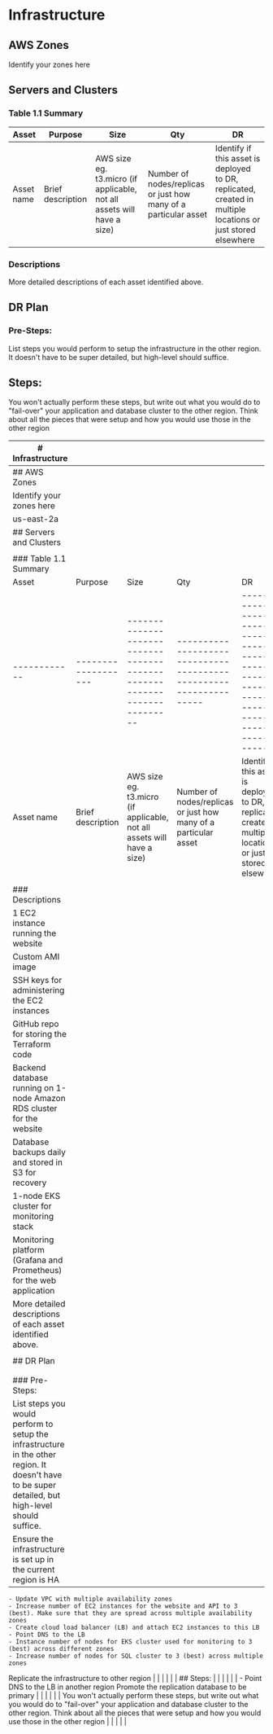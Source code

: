 # Infrastructure

## AWS Zones
Identify your zones here

## Servers and Clusters

### Table 1.1 Summary
| Asset      | Purpose           | Size                                                                   | Qty                                                             | DR                                                                                                           |
|------------|-------------------|------------------------------------------------------------------------|-----------------------------------------------------------------|--------------------------------------------------------------------------------------------------------------|
| Asset name | Brief description | AWS size eg. t3.micro (if applicable, not all assets will have a size) | Number of nodes/replicas or just how many of a particular asset | Identify if this asset is deployed to DR, replicated, created in multiple locations or just stored elsewhere |

### Descriptions
More detailed descriptions of each asset identified above.

## DR Plan
### Pre-Steps:
List steps you would perform to setup the infrastructure in the other region. It doesn't have to be super detailed, but high-level should suffice.

## Steps:
You won't actually perform these steps, but write out what you would do to "fail-over" your application and database cluster to the other region. Think about all the pieces that were setup and how you would use those in the other region


| # Infrastructure                                                                                                                                                                                                                                                                                                                                                                                                                                                                                                                                                                        |                     |                                                                          |                                                                   |                                                                                                                |
|-----------------------------------------------------------------------------------------------------------------------------------------------------------------------------------------------------------------------------------------------------------------------------------------------------------------------------------------------------------------------------------------------------------------------------------------------------------------------------------------------------------------------------------------------------------------------------------------|---------------------|--------------------------------------------------------------------------|-------------------------------------------------------------------|----------------------------------------------------------------------------------------------------------------|
| ## AWS Zones                                                                                                                                                                                                                                                                                                                                                                                                                                                                                                                                                                            |                     |                                                                          |                                                                   |                                                                                                                |
| Identify your zones here                                                                                                                                                                                                                                                                                                                                                                                                                                                                                                                                                                |                     |                                                                          |                                                                   |                                                                                                                |
| us-east-2a                                                                                                                                                                                                                                                                                                                                                                                                                                                                                                                                                                              |                     |                                                                          |                                                                   |                                                                                                                |
| ## Servers and Clusters                                                                                                                                                                                                                                                                                                                                                                                                                                                                                                                                                                 |                     |                                                                          |                                                                   |                                                                                                                |
|                                                                                                                                                                                                                                                                                                                                                                                                                                                                                                                                                                                         |                     |                                                                          |                                                                   |                                                                                                                |
| ### Table 1.1 Summary                                                                                                                                                                                                                                                                                                                                                                                                                                                                                                                                                                   |                     |                                                                          |                                                                   |                                                                                                                |
| Asset                                                                                                                                                                                                                                                                                                                                                                                                                                                                                                                                                                                   | Purpose             | Size                                                                     | Qty                                                               | DR                                                                                                             |
| ------------                                                                                                                                                                                                                                                                                                                                                                                                                                                                                                                                                                            | ------------------- | ------------------------------------------------------------------------ | ----------------------------------------------------------------- | -------------------------------------------------------------------------------------------------------------- |
| Asset name                                                                                                                                                                                                                                                                                                                                                                                                                                                                                                                                                                              | Brief description   | AWS size eg. t3.micro (if applicable, not all assets will have a size)   | Number of nodes/replicas or just how many of a particular asset   | Identify if this asset is deployed to DR, replicated, created in multiple locations or just stored elsewhere   |
|                                                                                                                                                                                                                                                                                                                                                                                                                                                                                                                                                                                         |                     |                                                                          |                                                                   |                                                                                                                |
| ### Descriptions                                                                                                                                                                                                                                                                                                                                                                                                                                                                                                                                                                        |                     |                                                                          |                                                                   |                                                                                                                |
| 1 EC2 instance running the website                                                                                                                                                                                                                                                                                                                                                                                                                                                                                                                                                      |                     |                                                                          |                                                                   |                                                                                                                |
| Custom AMI image                                                                                                                                                                                                                                                                                                                                                                                                                                                                                                                                                                        |                     |                                                                          |                                                                   |                                                                                                                |
| SSH keys for administering the EC2 instances                                                                                                                                                                                                                                                                                                                                                                                                                                                                                                                                            |                     |                                                                          |                                                                   |                                                                                                                |
| GitHub repo for storing the Terraform code                                                                                                                                                                                                                                                                                                                                                                                                                                                                                                                                              |                     |                                                                          |                                                                   |                                                                                                                |
| Backend database running on 1-node Amazon RDS cluster for the website                                                                                                                                                                                                                                                                                                                                                                                                                                                                                                                   |                     |                                                                          |                                                                   |                                                                                                                |
| Database backups daily and stored in S3 for recovery                                                                                                                                                                                                                                                                                                                                                                                                                                                                                                                                    |                     |                                                                          |                                                                   |                                                                                                                |
| 1-node EKS cluster for monitoring stack                                                                                                                                                                                                                                                                                                                                                                                                                                                                                                                                                 |                     |                                                                          |                                                                   |                                                                                                                |
| Monitoring platform (Grafana and Prometheus) for the web application                                                                                                                                                                                                                                                                                                                                                                                                                                                                                                                    |                     |                                                                          |                                                                   |                                                                                                                |
| More detailed descriptions of each asset identified above.                                                                                                                                                                                                                                                                                                                                                                                                                                                                                                                              |                     |                                                                          |                                                                   |                                                                                                                |
|                                                                                                                                                                                                                                                                                                                                                                                                                                                                                                                                                                                         |                     |                                                                          |                                                                   |                                                                                                                |
| ## DR Plan                                                                                                                                                                                                                                                                                                                                                                                                                                                                                                                                                                              |                     |                                                                          |                                                                   |                                                                                                                |
|                                                                                                                                                                                                                                                                                                                                                                                                                                                                                                                                                                                         |                     |                                                                          |                                                                   |                                                                                                                |
|                                                                                                                                                                                                                                                                                                                                                                                                                                                                                                                                                                                         |                     |                                                                          |                                                                   |                                                                                                                |
| ### Pre-Steps:                                                                                                                                                                                                                                                                                                                                                                                                                                                                                                                                                                          |                     |                                                                          |                                                                   |                                                                                                                |
| List steps you would perform to setup the infrastructure in the other region. It doesn't have to be super detailed, but high-level should suffice.                                                                                                                                                                                                                                                                                                                                                                                                                                      |                     |                                                                          |                                                                   |                                                                                                                |
| Ensure the infrastructure is set up in the current region is HA
	- Update VPC with multiple availability zones
	- Increase number of EC2 instances for the website and API to 3 (best). Make sure that they are spread across multiple availability zones
	- Create cloud load balancer (LB) and attach EC2 instances to this LB
	- Point DNS to the LB
	- Instance number of nodes for EKS cluster used for monitoring to 3 (best) across different zones
	- Increase number of nodes for SQL cluster to 3 (best) across multiple zones
	
Replicate the infrastructure to other region |                     |                                                                          |                                                                   |                                                                                                                |
| ## Steps:                                                                                                                                                                                                                                                                                                                                                                                                                                                                                                                                                                               |                     |                                                                          |                                                                   |                                                                                                                |
| 	- Point DNS to the LB in another region
Promote the replication database to be primary                                                                                                                                                                                                                                                                                                                                                                                                                                                                                                 |                     |                                                                          |                                                                   |                                                                                                                |
| You won't actually perform these steps, but write out what you would do to "fail-over" your application and database cluster to the other region. Think about all the pieces that were setup and how you would use those in the other region                                                                                                                                                                                                                                                                                                                                            |                     |                                                                          |                                                                   |                                                                                                                |
